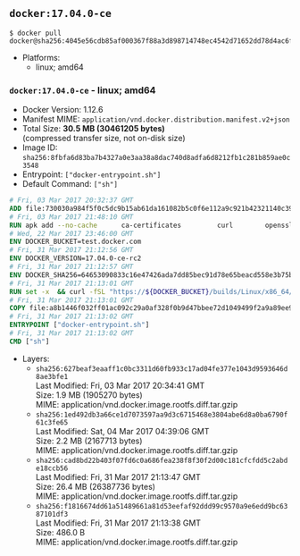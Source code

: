 ## `docker:17.04.0-ce`

```console
$ docker pull docker@sha256:4045e56cdb85af000367f88a3d898714748ec4542d71652dd78d4ac6fd2613b3
```

-	Platforms:
	-	linux; amd64

### `docker:17.04.0-ce` - linux; amd64

-	Docker Version: 1.12.6
-	Manifest MIME: `application/vnd.docker.distribution.manifest.v2+json`
-	Total Size: **30.5 MB (30461205 bytes)**  
	(compressed transfer size, not on-disk size)
-	Image ID: `sha256:8fbfa6d83ba7b4327a0e3aa38a8dac740d8adfa6d8212fb1c281b859ae0c3548`
-	Entrypoint: `["docker-entrypoint.sh"]`
-	Default Command: `["sh"]`

```dockerfile
# Fri, 03 Mar 2017 20:32:37 GMT
ADD file:730030a984f5f0c5dc9b15ab61da161082b5c0f6e112a9c921b42321140c3927 in / 
# Fri, 03 Mar 2017 21:48:10 GMT
RUN apk add --no-cache 		ca-certificates 		curl 		openssl
# Wed, 22 Mar 2017 23:46:00 GMT
ENV DOCKER_BUCKET=test.docker.com
# Fri, 31 Mar 2017 21:12:56 GMT
ENV DOCKER_VERSION=17.04.0-ce-rc2
# Fri, 31 Mar 2017 21:12:57 GMT
ENV DOCKER_SHA256=64653090833c16e47426ada7dd85bec91d78e65beacd558e3b75ba4950e7be79
# Fri, 31 Mar 2017 21:13:01 GMT
RUN set -x 	&& curl -fSL "https://${DOCKER_BUCKET}/builds/Linux/x86_64/docker-${DOCKER_VERSION}.tgz" -o docker.tgz 	&& echo "${DOCKER_SHA256} *docker.tgz" | sha256sum -c - 	&& tar -xzvf docker.tgz 	&& mv docker/* /usr/local/bin/ 	&& rmdir docker 	&& rm docker.tgz 	&& docker -v
# Fri, 31 Mar 2017 21:13:01 GMT
COPY file:a8b1446f032ff01ac092c29a0af328f0b9d47bbee72d1049499f2a9a89ee988a in /usr/local/bin/ 
# Fri, 31 Mar 2017 21:13:02 GMT
ENTRYPOINT ["docker-entrypoint.sh"]
# Fri, 31 Mar 2017 21:13:02 GMT
CMD ["sh"]
```

-	Layers:
	-	`sha256:627beaf3eaaff1c0bc3311d60fb933c17ad04fe377e1043d9593646d8ae3bfe1`  
		Last Modified: Fri, 03 Mar 2017 20:34:41 GMT  
		Size: 1.9 MB (1905270 bytes)  
		MIME: application/vnd.docker.image.rootfs.diff.tar.gzip
	-	`sha256:1ed492db3a66ce1d7073597aa9d3c6715468e3804abe6d8a0ba6790f61c3fe65`  
		Last Modified: Sat, 04 Mar 2017 04:39:06 GMT  
		Size: 2.2 MB (2167713 bytes)  
		MIME: application/vnd.docker.image.rootfs.diff.tar.gzip
	-	`sha256:cad8bd22b403f07fd6c0a686fea238f8f30f2d00c181cfcfdd5c2abde18ccb56`  
		Last Modified: Fri, 31 Mar 2017 21:13:47 GMT  
		Size: 26.4 MB (26387736 bytes)  
		MIME: application/vnd.docker.image.rootfs.diff.tar.gzip
	-	`sha256:f1816674dd61a51489661a81d53eefaf92ddd99c9570a9e6edd9bc6387101df3`  
		Last Modified: Fri, 31 Mar 2017 21:13:38 GMT  
		Size: 486.0 B  
		MIME: application/vnd.docker.image.rootfs.diff.tar.gzip
